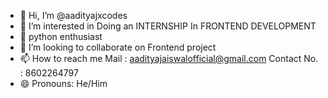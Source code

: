 - 👋 Hi, I’m @aadityajxcodes
- 👀 I’m interested in Doing an INTERNSHIP In FRONTEND DEVELOPMENT
- 🌱 python enthusiast
- 💞️ I’m looking to collaborate on Frontend project
- 📫 How to reach me Mail : aadityajaiswalofficial@gmail.com  Contact No. : 8602264797
- 😄 Pronouns: He/Him


<!---
aadityajxcodes/aadityajxcodes is a ✨ special ✨ repository because its `README.md` (this file) appears on your GitHub profile.
You can click the Preview link to take a look at your changes.
--->
